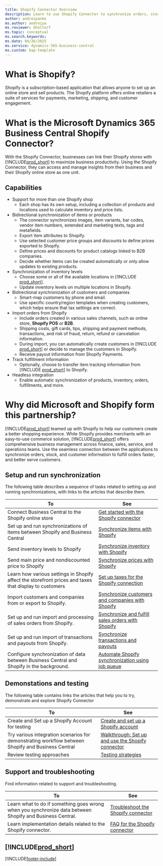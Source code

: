 ```yaml
---
title: Shopify Connector Overview
description: Learn to use Shopify Connector to synchronize orders, stock, and customer information to fulfill orders faster, and better serve customers.
author: andreipanko
ms.author: andreipa
ms.reviewer: bholtorf
ms.topic: conceptual
ms.search.keywords:
ms.date: 04/26/2025
ms.service: dynamics-365-business-central
ms.custom: bap-template
---
```


# What is Shopify?

Shopify is a subscription-based application that allows anyone to set up an online store and sell products. The Shopify platform offers online retailers a suite of services for payments, marketing, shipping, and customer engagement.

# What is the Microsoft Dynamics 365 Business Central Shopify Connector?

With the Shopify Connector, businesses can link their Shopify stores with [!INCLUDE[prod_short](../includes/prod_short.md)] to maximize business productivity. Using the Shopify Connector, they can access and manage insights from their business and their Shopify online store as one unit.

## Capabilities

- Support for more than one Shopify shop
  - Each shop has its own setup, including a collection of products and locations used to calculate inventory and price lists.  
- Bidirectional synchronization of items or products
  - The connector synchronizes images, item variants, bar codes, vendor item numbers, extended and marketing texts, tags and metafields.  
  - Export item attributes to Shopify.  
  - Use selected customer price groups and discounts to define prices exported to Shopify.
  - Define prices and discounts for product catalogs linked to B2B companies.
  - Decide whether items can be created automatically or only allow updates to existing products.
- Synchronization of inventory levels
  - Choose some or all of the available locations in [!INCLUDE [prod_short](../includes/prod_short.md)].  
  - Update inventory levels on multiple locations in Shopify.  
- Bidirectional synchronization of customers and companies
  - Smart-map customers by phone and email.  
  - Use specific country/region templates when creating customers, which helps ensure that tax settings are correct.  
- Import orders from Shopify
  - Include orders created in various sales channels, such as online store, **Shopify POS** or **B2B**.
  - Shipping costs, gift cards, tips, shipping and payment methods, transactions, and risk of fraud, return, refund or cancelation information.
  - During import, you can automatically create customers in [!INCLUDE [prod_short](../includes/prod_short.md)] or decide to manage the customers in Shopify.  
  - Receive payout information from Shopify Payments.
- Track fulfillment information
  - Optionally, choose to transfer item tracking information from [!INCLUDE [prod_short](../includes/prod_short.md)] to Shopify.
- Headless integration
  - Enable automatic synchronization of products, inventory, orders, fulfillments, and more.

# Why did Microsoft and Shopify form this partnership?

[!INCLUDE[prod_short](../includes/prod_long.md)] teamed up with Shopify to help our customers create a better shopping experience. While Shopify provides merchants with an easy-to-use commerce solution, [!INCLUDE[prod_short](../includes/prod_short.md)] offers comprehensive business management across finance, sales, service, and operations teams. Use the seamless connection between the applications to synchronize orders, stock, and customer information to fulfill orders faster, and better serve customers.

## Setup and run synchronization

The following table describes a sequence of tasks related to setting up and running synchronizations, with links to the articles that describe them.

|**To**|**See**|  
|------------|-------------|  
| Connect Business Central to the Shopify online store| [Get started with the Shopify connector](shopify/get-started.md)|
| Set up and run synchronizations of items between Shopify and Business Central | [Synchronize items with Shopify](shopify/synchronize-items.md)|
| Send inventory levels to Shopify|[Synchronize inventory with Shopify](shopify/synchronize-items.md#sync-inventory-to-shopify)|
| Send main price and nondiscounted price to Shopify |[Synchronize prices with Shopify](shopify/synchronize-items.md#sync-prices-with-shopify)|
| Learn how various settings in Shopify affect the storefront prices and taxes that display to customers| [Set up taxes for the Shopify connection](shopify/setup-taxes.md)|
| Import customers and companies from or export to Shopify.| [Synchronize customers and companies with Shopify](shopify/synchronize-customers.md)|
| Set up and run import and processing of sales orders from Shopify.| [Synchronize and fulfill sales orders with Shopify](shopify/synchronize-orders.md)|
| Set up and run import of transactions and payouts from Shopify.| [Synchronize transactions and payouts](shopify/transactions-and-payouts.md)|
| Configure synchronization of data between Business Central and Shopify in the background.| [Automate Shopify synchronization using job queue](shopify/background.md)|

## Demonstations and testing

The following table contains links the articles that help you to try, demonstrate and explore Shopify Connector

|**To**|**See**|  
|------------|-------------|  
| Create and Set up a Shopify Account for testing| [Create and set up a Shopify account](shopify/shopify-account.md)|
| Try various integration scenarios for demonstrating workflow between Shopify and Business Central| [Walkthrough: Set up and use the Shopify connector](shopify/walkthrough-setting-up-and-using-shopify.md)|
| Review testing approaches | [Testing strategies](shopify/shopify-account.md#testing-strategies)|

## Support and troubleshooting 

Find information related to support and troubleshooting.

|**To**|**See**|  
|------------|-------------|  
| Learn what to do if something goes wrong when you synchronize data between Shopify and Business Central.| [Troubleshoot the Shopify connector](shopify/troubleshoot.md)|
| Learn implementation details related to the Shopify connector.| [FAQ for the Shopify connector](shopify/shopify-faq.md)|


## [!INCLUDE[prod_short](includes/free_trial_md.md)]  

[!INCLUDE[footer-include](includes/footer-banner.md)]
